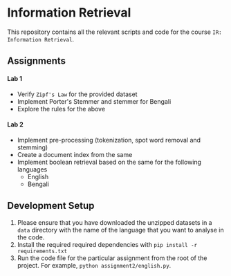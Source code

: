 # Information Retrieval

This repository contains all the relevant scripts and code for the course `IR: Information Retrieval`.

## Assignments

#### Lab 1

- Verify `Zipf's Law` for the provided dataset
- Implement Porter's Stemmer and stemmer for Bengali
- Explore the rules for the above

#### Lab 2

- Implement pre-processing (tokenization, spot word removal and stemming)
- Create a document index from the same
- Implement boolean retrieval based on the same for the following languages
  - English
  - Bengali

## Development Setup

1. Please ensure that you have downloaded the unzipped datasets in a `data` directory with the name of the language that you want to analyse in the code.
2. Install the required required dependencies with `pip install -r requirements.txt`
3. Run the code file for the particular assignment from the root of the project. For example, `python assignment2/english.py`.
